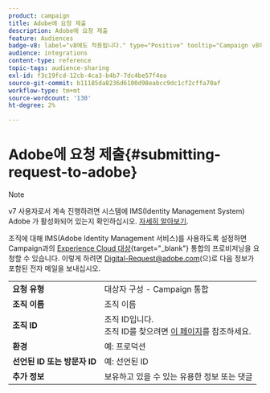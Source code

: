 ```yaml
---
product: campaign
title: Adobe에 요청 제출
description: Adobe에 요청 제출
feature: Audiences
badge-v8: label="v8에도 적용됩니다." type="Positive" tooltip="Campaign v8에도 적용됩니다."
audience: integrations
content-type: reference
topic-tags: audience-sharing
exl-id: f3c19fcd-12cb-4ca3-b4b7-7dc4be57f4ea
source-git-commit: b11185da8236d6100d98eabcc9dc1cf2cffa70af
workflow-type: tm+mt
source-wordcount: '130'
ht-degree: 2%

---
```


# Adobe에 요청 제출{#submitting-request-to-adobe}

>[!NOTE]
>
>v7 사용자로서 계속 진행하려면 시스템에 IMS(Identity Management System) Adobe 가 활성화되어 있는지 확인하십시오. [자세히 알아보기](../../integrations/using/about-adobe-id.md).

조직에 대해 IMS(Adobe Identity Management 서비스)를 사용하도록 설정하면 Campaign과의 [Experience Cloud 대상](https://experienceleague.adobe.com/en/docs/core-services/interface/services/audiences/overview){target="_blank"} 통합의 프로비저닝을 요청할 수 있습니다. 이렇게 하려면 [Digital-Request@adobe.com](mailto:Digital-Request@adobe.com)(으)로 다음 정보가 포함된 전자 메일을 보내십시오.

<table> 
 <tbody> 
  <tr> 
   <td> <strong>요청 유형</strong><br /> </td> 
   <td> 대상자 구성 - Campaign 통합 </td> 
  </tr> 
  <tr> 
   <td> <strong>조직 이름</strong><br /> </td> 
   <td> 조직 이름 </td> 
  </tr> 
  <tr> 
   <td> <strong>조직 ID</strong><br /> </td> 
   <td> 조직 ID입니다. <br> 조직 ID를 찾으려면 <a href="https://experienceleague.adobe.com/docs/core-services/interface/administration/organizations.html?lang=ko">이 페이지</a>를 참조하세요.</td> 
  </tr> 
  <tr> 
   <td> <strong>환경</strong><br /> </td> 
   <td> 예: 프로덕션 </td> 
  </tr> 
  <!--tr> 
   <td> <strong>AAM or People Service</strong><br /> </td> 
   <td> Example: Adobe Audience Manager. Make sure to mention whether or not you own Audience Manager license.</td> 
  </tr--> 
  <tr> 
   <td> <strong>선언된 ID 또는 방문자 ID</strong><br /> </td> 
   <td> 예: 선언된 ID </td> 
  </tr> 
  <tr> 
   <td> <strong>추가 정보</strong><br /> </td> 
   <td> 보유하고 있을 수 있는 유용한 정보 또는 댓글 </td> 
  </tr> 
 </tbody> 
</table>
